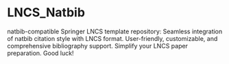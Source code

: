 # LNCS_Natbib
natbib-compatible Springer LNCS template repository: Seamless integration of natbib citation style with LNCS format. User-friendly, customizable, and comprehensive bibliography support. Simplify your LNCS paper preparation. Good luck!

